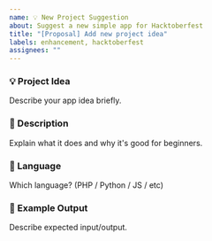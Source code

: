 ```yaml
---
name: 💡 New Project Suggestion
about: Suggest a new simple app for Hacktoberfest
title: "[Proposal] Add new project idea"
labels: enhancement, hacktoberfest
assignees: ""
---
```


### 💡 Project Idea
Describe your app idea briefly.

### 🧠 Description
Explain what it does and why it's good for beginners.

### 💬 Language
Which language? (PHP / Python / JS / etc)

### 📄 Example Output
Describe expected input/output.
